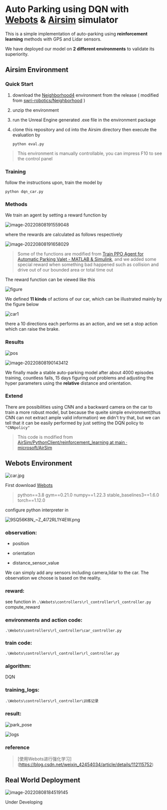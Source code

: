 # Auto Parking using DQN with [Webots](https://www.cyberbotics.com/) & [Airsim](https://microsoft.github.io/AirSim/) simulator

This is a simple implementation of auto-parking using **reinforcement learning** methods with GPS and Lidar sensors.

We have deployed our model on **2 different environments** to validate its superiority.

## Airsim Environment

### Quick Start

1. download the [Neighborhood4](https://github.com/Huang-Shijie-SDUWH/Reinforcement_Learning_Auto_Parking/releases/download/1.0/Neighborhood4.zip)  environment from the release ( modified from [swri-robotics/Neighborhood](https://github.com/swri-robotics/Neighborhood) )

2. unzip the environment

3. run the Unreal Engine generated .exe file in the environment package

4. clone this repository and cd into the Airsim directory then execute the evaluation by 

   ```shell
   python eval.py
   ```

> This environment is manually controllable, you can impress F10 to see the control panel

### Training

follow the instructions upon, train the model by

```
python dqn_car.py
```



### Methods

We train an agent by setting a reward function by

![image-20220808191559048](https://s2.loli.net/2022/08/08/lo46cOyn8LjbPUs.png)

where the rewards are calculated as follows respectively

![image-20220808191658029](https://s2.loli.net/2022/08/08/5NOvxcZRfakndIQ.png)

> Some of the functions are modified from [Train PPO Agent for Automatic Parking Valet - MATLAB & Simulink](https://www.mathworks.com/help/releases/R2020b/reinforcement-learning/ug/train-ppo-agent-for-automatic-parking-valet.html), and we added some special reward when something bad happened such as collision and drive out of our bounded area or total time out

The reward function can be viewed like this

![figure](https://s2.loli.net/2022/08/08/lGfXLVu6N3UdeFm.png)

We defined **11 kinds** of actions of our car, which can be illustrated mainly by the figure below

![car1](https://s2.loli.net/2022/08/08/f2X6hp8WJwzVRbc.png)

there a 10 directions each performs as an action, and we set a stop action which can raise the brake.

### Results

![pos](https://s2.loli.net/2022/08/08/BtMD3271esLaqCd.png)

![image-20220808190143412](https://s2.loli.net/2022/08/08/oibEIgYzO2vR6aV.png)

We finally made a stable auto-parking model after about 4000 episodes training, countless fails, 15 days figuring out problems and adjusting the hyper parameters using the **relative** distance and orientation.

### Extend

There are possibilities using CNN and a backward camera on the car to train a more robust model, but because the queite simple environment(thus CNN can not extract ample valid information) we didn't try that, but we can tell that it can be easily performed by just setting the DQN policy to `"CNNpolicy"` 

> This code is modified from [AirSim/PythonClient/reinforcement_learning at main · microsoft/AirSim](https://github.com/Microsoft/AirSim/tree/main/PythonClient/reinforcement_learning)


## Webots Environment
![car.jpg](https://s2.loli.net/2022/08/08/lhq6tCi5SfzdcNp.jpg)



First download [Webots](https://www.cyberbotics.com/)

> python==3.8
> gym==0.21.0
> numpy==1.22.3
> stable_baselines3==1.6.0
> torch==1.12.0

configure python interpreter in 

![9SQ56K8N_~Z_4I72RL1Y4EW.png](https://s2.loli.net/2022/08/08/EOfteQJKZNPxIS9.png)

### observation:

- position

- orientation

- distance_sensor_value


We can simply add any sensors including camera,lidar to the car. The observation we choose is based on the reality.

### reward:

see function in `.\Webots\controllers\rl_controller\rl_controller.py`  compute_reward

### environments and action code:

```
.\Webots\controllers\rl_controller\car_controller.py
```

### train code:

```
.\Webots\controllers\rl_controller\rl_controller.py
```

### algorithm:

DQN

### training_logs:

`.\Webots\controllers\rl_controller\训练记录`

### result:

![park_pose](https://s2.loli.net/2022/08/08/Xfh5UTtqwIomk3a.png)

![logs](https://s2.loli.net/2022/08/08/mUc8kNtgsLxKnoR.png)

### reference
>[使用Webots进行强化学习]
(https://blog.csdn.net/weixin_42454034/article/details/112115752)



## Real World Deployment

![image-20220808184519145](https://s2.loli.net/2022/08/08/gdAkiKp8xYNf1zU.png)

Under Developing
